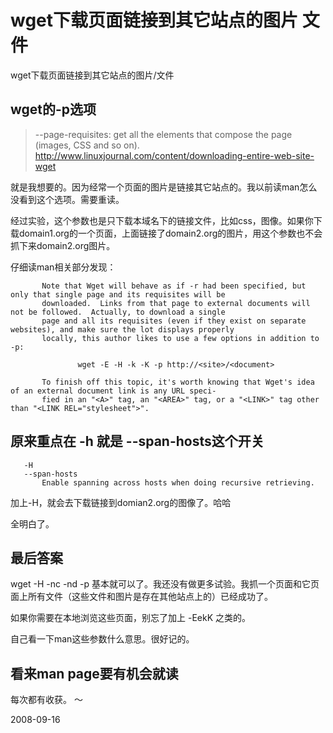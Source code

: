 # wget下载页面链接到其它站点的图片 文件

wget下载页面链接到其它站点的图片/文件

## wget的-p选项
> --page-requisites: get all the elements that compose the page (images, CSS and so on).
> http://www.linuxjournal.com/content/downloading-entire-web-site-wget

就是我想要的。因为经常一个页面的图片是链接其它站点的。我以前读man怎么没看到这个选项。需要重读。

经过实验，这个参数也是只下载本域名下的链接文件，比如css，图像。如果你下载domain1.org的一个页面，上面链接了domain2.org的图片，用这个参数也不会抓下来domain2.org图片。

仔细读man相关部分发现：

           Note that Wget will behave as if -r had been specified, but only that single page and its requisites will be
           downloaded.  Links from that page to external documents will not be followed.  Actually, to download a single
           page and all its requisites (even if they exist on separate websites), and make sure the lot displays properly
           locally, this author likes to use a few options in addition to -p:

                   wget -E -H -k -K -p http://<site>/<document>

           To finish off this topic, it's worth knowing that Wget's idea of an external document link is any URL speci-
           fied in an "<A>" tag, an "<AREA>" tag, or a "<LINK>" tag other than "<LINK REL="stylesheet">".


## 原来重点在 -h 就是 --span-hosts这个开关
       -H
       --span-hosts
           Enable spanning across hosts when doing recursive retrieving.

加上-H，就会去下载链接到domian2.org的图像了。哈哈

全明白了。


## 最后答案

wget -H -nc -nd -p 
基本就可以了。我还没有做更多试验。我抓一个页面和它页面上所有文件（这些文件和图片是存在其他站点上的）已经成功了。

如果你需要在本地浏览这些页面，别忘了加上 -EekK 之类的。

自己看一下man这些参数什么意思。很好记的。
## 看来man page要有机会就读
每次都有收获。
～




2008-09-16